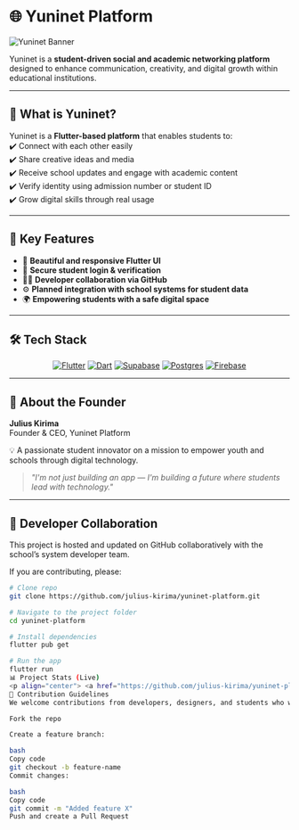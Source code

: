 # 🌐 Yuninet Platform  

![Yuninet Banner](https://capsule-render.vercel.app/api?type=wave&color=0:3ECF8E,100:0175C2&height=250&section=header&text=Yuninet%20Platform&fontSize=50&fontColor=ffffff&animation=fadeIn)  

Yuninet is a **student-driven social and academic networking platform** designed to enhance communication, creativity, and digital growth within educational institutions.  

---

## 🚀 What is Yuninet?  

Yuninet is a **Flutter-based platform** that enables students to:  
✔️ Connect with each other easily  
✔️ Share creative ideas and media  
✔️ Receive school updates and engage with academic content  
✔️ Verify identity using admission number or student ID  
✔️ Grow digital skills through real usage  

---

## 🎯 Key Features  

- 📱 **Beautiful and responsive Flutter UI**  
- 🔐 **Secure student login & verification**  
- 🧑‍💻 **Developer collaboration via GitHub**  
- ⚙️ **Planned integration with school systems for student data**  
- 🌍 **Empowering students with a safe digital space**  

---

## 🛠 Tech Stack  

<p align="center">
  <a href="https://flutter.dev/"><img src="https://img.shields.io/badge/Flutter-02569B?style=for-the-badge&logo=flutter&logoColor=white" alt="Flutter"></a>
  <a href="https://dart.dev/"><img src="https://img.shields.io/badge/Dart-0175C2?style=for-the-badge&logo=dart&logoColor=white" alt="Dart"></a>
  <a href="https://supabase.com/"><img src="https://img.shields.io/badge/Supabase-3ECF8E?style=for-the-badge&logo=supabase&logoColor=white" alt="Supabase"></a>
  <a href="https://www.postgresql.org/"><img src="https://img.shields.io/badge/Postgres-4169E1?style=for-the-badge&logo=postgresql&logoColor=white" alt="Postgres"></a>
  <a href="https://firebase.google.com/"><img src="https://img.shields.io/badge/Firebase-FFCA28?style=for-the-badge&logo=firebase&logoColor=black" alt="Firebase"></a>
</p>  

---

## 👤 About the Founder  

**Julius Kirima**  
Founder & CEO, Yuninet Platform  

💡 A passionate student innovator on a mission to empower youth and schools through digital technology.  

> *"I'm not just building an app — I'm building a future where students lead with technology."*  

---

## 🔧 Developer Collaboration  

This project is hosted and updated on GitHub collaboratively with the school’s system developer team.  

If you are contributing, please:  

```bash
# Clone repo
git clone https://github.com/julius-kirima/yuninet-platform.git

# Navigate to the project folder
cd yuninet-platform

# Install dependencies
flutter pub get

# Run the app
flutter run
📊 Project Stats (Live)
<p align="center"> <a href="https://github.com/julius-kirima/yuninet-platform"> <img src="https://img.shields.io/github/repo-size/julius-kirima/yuninet-platform?style=for-the-badge&color=blue" alt="Repo Size"/> </a> <a href="https://github.com/julius-kirima/yuninet-platform/stargazers"> <img src="https://img.shields.io/github/stars/julius-kirima/yuninet-platform?style=for-the-badge&color=yellow" alt="Stars"/> </a> <a href="https://github.com/julius-kirima/yuninet-platform/forks"> <img src="https://img.shields.io/github/forks/julius-kirima/yuninet-platform?style=for-the-badge&color=green" alt="Forks"/> </a> <a href="https://github.com/julius-kirima/yuninet-platform/issues"> <img src="https://img.shields.io/github/issues/julius-kirima/yuninet-platform?style=for-the-badge&color=red" alt="Issues"/> </a> <a href="https://github.com/julius-kirima/yuninet-platform/commits/main"> <img src="https://img.shields.io/github/last-commit/julius-kirima/yuninet-platform?style=for-the-badge&color=purple" alt="Last Commit"/> </a> </p>
🌟 Contribution Guidelines
We welcome contributions from developers, designers, and students who want to build the future of academic networking.

Fork the repo

Create a feature branch:

bash
Copy code
git checkout -b feature-name
Commit changes:

bash
Copy code
git commit -m "Added feature X"
Push and create a Pull Request